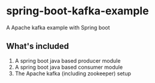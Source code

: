 # spring-boot-kafka-example
A Apache kafka example with Spring boot

## What's included
<ol>
  <li>A spring boot java based producer module</li>
  <li>A spring boot java based consumer module</li>
  <li>The Apache kafka (including zookeeper) setup</li>
</ol>